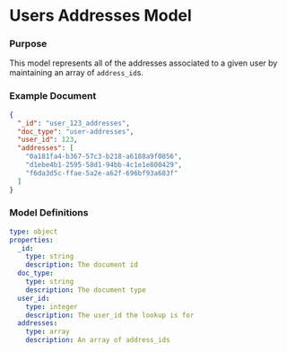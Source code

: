 
# Users Addresses Model

### Purpose

This model represents all of the addresses associated to a given user by maintaining an array of `address_id`s.

### Example Document

```json
{
  "_id": "user_123_addresses",
  "doc_type": "user-addresses",
  "user_id": 123,
  "addresses": [
    "0a181fa4-b367-57c3-b218-a6188a9f0856",
    "d1ebe4b1-2595-58d1-94bb-4c1e1e800429",
    "f6da3d5c-ffae-5a2e-a62f-696bf93a683f"
  ]
}
```

### Model Definitions

```yaml
type: object
properties:
  _id:
    type: string
    description: The document id
  doc_type:
    type: string
    description: The document type
  user_id:
    type: integer
    description: The user_id the lookup is for
  addresses:
    type: array
    description: An array of address_ids
```
